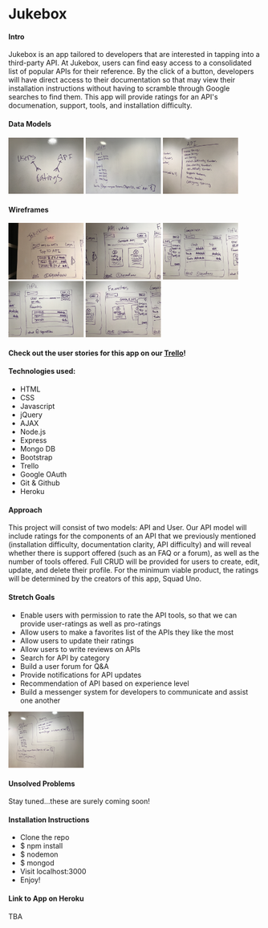 # Jukebox

#### Intro
Jukebox is an app tailored to developers that are interested in tapping into a third-party API. At Jukebox, users can find easy access to a consolidated list of popular APIs for their reference. By the click of a button, developers will have direct access to their documentation so that may view their installation instructions without having to scramble through Google searches to find them. This app will provide ratings for an API's documenation, support, tools, and installation difficulty. 

#### Data Models
<img src="./project assets/Photo Mar 16, 7 45 12 PM.jpg" style="width: 150px;">
<img src="./project assets/Photo Mar 16, 6 28 00 PM.jpg" style="width: 150px;">
<img src="./project assets/Photo Mar 16, 7 44 57 PM.jpg" style="width: 150px;">



#### Wireframes
<img src="./project assets/Image uploaded from iOS.jpg" style="width: 150px;">
<img src="./project assets/Image uploaded from iOS (1).jpg" style="width: 150px;">
<img src="./project assets/Image uploaded from iOS (2).jpg" style="width: 150px;">
<img src="./project assets/Image uploaded from iOS (3).jpg" style="width: 150px;">
<img src="./project assets/Image uploaded from iOS (4).jpg" style="width: 150px;">

#### Check out the user stories for this app on our [Trello](https://trello.com/b/LXTSH04c/wdi-sm-43-project-3)!
#### Technologies used:
+ HTML
+ CSS
+ Javascript
+ jQuery
+ AJAX
+ Node.js
+ Express
+ Mongo DB
+ Bootstrap
+ Trello
+ Google OAuth
+ Git & Github
+ Heroku

#### Approach 
This project will consist of two models: API and User. Our API model will include ratings for the components of an API that we previously mentioned (installation difficulty, documentation clarity, API difficulty) and will reveal whether there is support offered (such as an FAQ or a forum), as well as the number of tools offered. Full CRUD will be provided for users to create, edit, update, and delete their profile. For the minimum viable product, the ratings will be determined by the creators of this app, Squad Uno.

#### Stretch Goals
- Enable users with permission to rate the API tools, so that we can provide user-ratings as well as pro-ratings
- Allow users to make a favorites list of the APIs they like the most 
- Allow users to update their ratings
- Allow users to write reviews on APIs
- Search for API by category
- Build a user forum for Q&A
- Provide notifications for API updates
- Recommendation of API based on experience level
- Build a messenger system for developers to communicate and assist one another

<img src="./project assets/Photo Mar 16, 7 50 04 PM.jpg" style="width: 150px;">

#### Unsolved Problems
Stay tuned...these are surely coming soon!

#### Installation Instructions
- Clone the repo
- $ npm install
- $ nodemon
- $ mongod
- Visit localhost:3000
- Enjoy!

#### Link to App on Heroku
TBA

